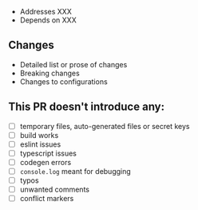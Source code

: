 - Addresses XXX
- Depends on XXX

## Changes

* Detailed list or prose of changes
* Breaking changes
* Changes to configurations

## This PR doesn't introduce any:

- [ ] temporary files, auto-generated files or secret keys
- [ ] build works
- [ ] eslint issues
- [ ] typescript issues
- [ ] codegen errors
- [ ] `console.log` meant for debugging
- [ ] typos
- [ ] unwanted comments
- [ ] conflict markers
